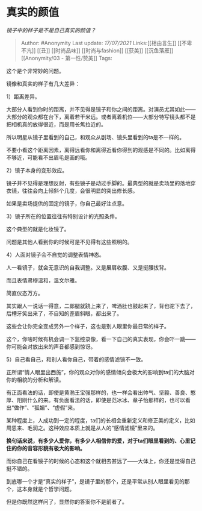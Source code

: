 # 真实的颜值
*镜子中的样子是不是自己真实的颜值？*

> Author: #Anonymity
> Last update: *17/07/2021*
> Links:[[相由言生]] [[不卑不亢]] [[丑]] [[时尚品味]] [[时尚与fashion]] [[获美]] [[沉鱼落雁]] [[Anonymity/03 - 第一性/赞美]]
> Tags:

这个是个非常妙的问题。

镜像和真实的样子有几大差异：

1）距离差异。

大部分人看到你时的距离，并不见得是镜子和你之间的距离。对演员尤其如此——大部分的观众都在台下，离着若干米远。或者离着机位——大部分特写镜头都不是把相机真的放得很近，而是用长焦拉近的。

所以明星从镜子里看到的自己，和观众从剧场、镜头里看到的ta是不一样的。

不要小看这个距离因素，离得远看你和离得近看你得到的观感是不同的。比如离得不够近，可能看不出眉毛是画的哦。

2）镜子本身的变形效应。

镜子并不见得是理想反射，有些镜子是动过手脚的。最典型的就是卖场里的落地穿衣镜，往往会向上倾斜个几度，会很明显的突出修长感。

如果是卖场提供的固定的镜子，你自己最好注点意。

3）镜子所在的位置往往有特别设计的光照条件。

这个典型的就是化妆镜了。

问题是其他人看到你的时候可是不见得有这些照明的。

4）人面对镜子会不自觉的调整表情神态。

人一看镜子，就会无意识的自我调整。又是展肩收腹、又是挺腰拔背。

而且表情肃穆温和，温文尔雅。

简直仪态万方。

其实跟人一说话一得意，二郎腿就跷上来了，啤酒肚也鼓起来了，背也驼下去了，后槽牙笑出来了，不自知的歪眉斜眼，都出来了。

这些会让你完全变成另外一个样子，这也是别人眼里你最日常的样子。

这个，你啥时候有机会调一下监控录像，看一下自己的真实表现，你会吓一跳——你可能会对放出来的声音都感到惊讶。

5）自己看自己，和别人看你自己，带着的感情滤镜不一致。

正所谓“情人眼里出西施”，你的观众对你的感情倾向会极大的影响到ta们的大脑对你的相貌的分析和解读。

有正面看法的话，即使是黄渤王宝强那样的，也一样会看出帅气、坚毅、善良、憨厚、阳刚什么的来。有负面看法的话，即使是范冰冰、章子怡那样的，也可以看出“做作”、“狐媚”、“虚假”来。

某种程度上，人成功到一定的程度，ta们的长相会重新定义和修正美的定义，比如周恩来、毛润之。这种效应本质上就是从人的“感情滤镜”里来的。

**换句话来说，有多少人爱你，有多少人相信你的爱，对于ta们眼里看到的、心里记住的你的音容形貌有极大的影响。**

而你自己在看镜子的时候的心态和这个就相去甚远了——大体上，你还是觉得自己挺不错的。

到底哪一个才是“真实的样子”，是镜子里的那个，还是平常从别人眼里看见的那个，这本身就是个哲学问题。

但是你既然这样问了，显然你的答案你不是前者了。

